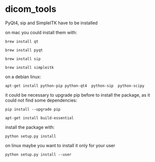 # dicom_tools

PyQt4, sip and SimpleITK have to be installed

on mac you could install them with:

`brew install qt`

`brew install pyqt`

`brew install sip`

`brew install simpleitk`

on a debian linux:

`apt-get install python-pip python-qt4  python-sip  python-scipy`

it could be necessary to upgrade pip before to install the package, as it could not find some dependencies:

`pip install --upgrade pip`

`apt-get install build-essential`


install the package with:

`python setup.py install`

on linux maybe you want to install it only for your user

`python setup.py install --user`
